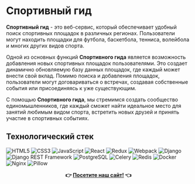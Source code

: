 # Спортивный гид

**Спортивный гид** - это веб-сервис, который обеспечивает удобный поиск спортивных площадок в различных регионах. Пользователи могут находить площадки для футбола, баскетбола, тенниса, волейбола и многих других видов спорта.

Одной из основных функций **Спортивного гида** является возможность добавления новых спортивных площадок пользователями. Это создает динамично обновляемую базу данных площадок, где каждый может внести свой вклад. Помимо поиска и добавления площадок, пользователи могут договариваться о встречах, создавая собственные события или присоединяясь к уже существующим.

С помощью **Спортивного гида**, мы стремимся создать сообщество единомышленников, где каждый сможет найти идеальное место для занятий любимым видом спорта, встретить новых друзей и принять участие в спортивных событиях.

## Технологический стек

![HTML5](https://img.shields.io/badge/html5-%23E34F26.svg?style=for-the-badge&logo=html5&logoColor=white)
![CSS3](https://img.shields.io/badge/css3-%231572B6.svg?style=for-the-badge&logo=css3&logoColor=white)
![JavaScript](https://img.shields.io/badge/javascript-%23F7DF1E.svg?style=for-the-badge&logo=javascript&logoColor=black)
![React](https://img.shields.io/badge/react-%2320232a.svg?style=for-the-badge&logo=react&logoColor=%2361DAFB)
![Redux](https://img.shields.io/badge/redux-%23593d88.svg?style=for-the-badge&logo=redux&logoColor=white)
![Webpack](https://img.shields.io/badge/Webpack-%238DD6F9.svg?style=for-the-badge&logo=Webpack&logoColor=black)
![Django](https://img.shields.io/badge/django-%23092E20.svg?style=for-the-badge&logo=django&logoColor=white)
![Django REST Framework](https://img.shields.io/badge/Django%20Rest%20Framework-009688?style=for-the-badge&logo=django&logoColor=white)
![PostgreSQL](https://img.shields.io/badge/postgresql-%23316192.svg?style=for-the-badge&logo=postgresql&logoColor=white)
![Celery](https://img.shields.io/badge/celery-%2337814a.svg?style=for-the-badge&logo=celery&logoColor=white)
![Redis](https://img.shields.io/badge/redis-%23DD0031.svg?style=for-the-badge&logo=redis&logoColor=white)
![Docker](https://img.shields.io/badge/docker-%230db7ed.svg?style=for-the-badge&logo=docker&logoColor=white)
![Nginx](https://img.shields.io/badge/nginx-%23009639.svg?style=for-the-badge&logo=nginx&logoColor=white)
![Pillow](https://img.shields.io/badge/pillow-%23751816.svg?style=for-the-badge&logo=python&logoColor=white)

<p align="center">
  <strong>👉 <a href="https://sports-map.ru/">Посетите наш сайт!</a> 👈</strong>
</p>
